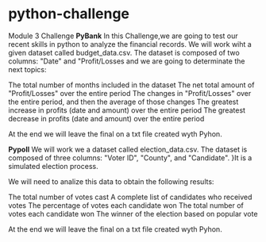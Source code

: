 # python-challenge
Module 3 Challenge
**PyBank**
In this Challenge,we are going to test our recent skills in python to analyze the financial records. We will work wiht a given  dataset called budget_data.csv.
The dataset is composed of two columns: "Date" and "Profit/Losses and we are going to determinate the next topics:

The total number of months included in the dataset
The net total amount of "Profit/Losses" over the entire period
The changes in "Profit/Losses" over the entire period, and then the average of those changes
The greatest increase in profits (date and amount) over the entire period
The greatest decrease in profits (date and amount) over the entire period

At the end we will leave the final on a txt file created wyth Pyhon.


**Pypoll**
We will work we a dataset called election_data.csv. The dataset is composed of three columns: "Voter ID", "County", and "Candidate". }It is a simulated election process.

We will need to analize this data to obtain the following results:

The total number of votes cast
A complete list of candidates who received votes
The percentage of votes each candidate won
The total number of votes each candidate won
The winner of the election based on popular vote

At the end we will leave the final on a txt file created wyth Pyhon.

